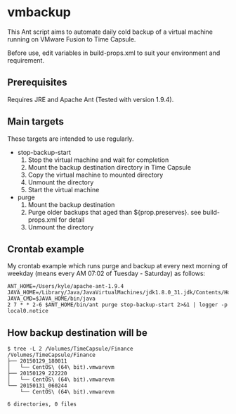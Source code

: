 vmbackup
========

This Ant script aims to automate daily cold backup of a virtual machine running on VMware Fusion to Time Capsule.

Before use, edit variables in build-props.xml to suit your environment and requirement.

Prerequisites
-------------

Requires JRE and Apache Ant (Tested with version 1.9.4).

Main targets
------------

These targets are intended to use regularly.

- stop-backup-start
	1. Stop the virtual machine and wait for completion
	2. Mount the backup destination directory in Time Capsule
	3. Copy the virtual machine to mounted directory
	4. Unmount the directory
	5. Start the virtual machine
- purge
	1. Mount the backup destination
	2. Purge older backups that aged than ${prop.preserves}. see build-props.xml for detail
	3. Unmount the directory

Crontab example
---------------

My crontab example which runs purge and backup at every next morning of weekday (means every AM 07:02 of Tuesday - Saturday) as follows:

	ANT_HOME=/Users/kyle/apache-ant-1.9.4
	JAVA_HOME=/Library/Java/JavaVirtualMachines/jdk1.8.0_31.jdk/Contents/Home
	JAVA_CMD=$JAVA_HOME/bin/java
	2 7 * * 2-6 $ANT_HOME/bin/ant purge stop-backup-start 2>&1 | logger -p local0.notice

How backup destination will be
------------------------------

	$ tree -L 2 /Volumes/TimeCapsule/Finance
	/Volumes/TimeCapsule/Finance
	├── 20150129_180011
	│   └── CentOS\ (64\ bit).vmwarevm
	├── 20150129_222220
	│   └── CentOS\ (64\ bit).vmwarevm
	└── 20150131_060244
		└── CentOS\ (64\ bit).vmwarevm
		
	6 directories, 0 files
